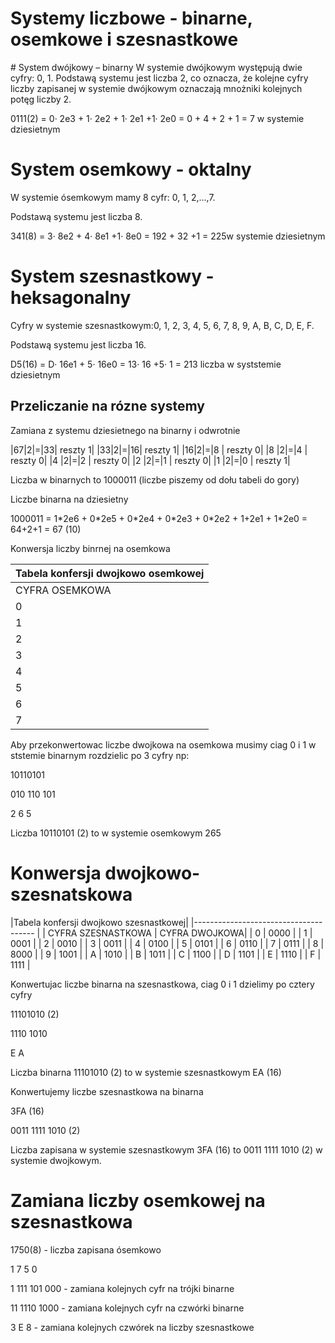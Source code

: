 # Systemy liczbowe - binarne, osemkowe i szesnastkowe

<p></p>
 # System dwójkowy – binarny 
W systemie dwójkowym występują dwie cyfry: 0, 1. Podstawą systemu jest liczba 2, co oznacza, że kolejne cyfry liczby zapisanej w systemie dwójkowym oznaczają mnożniki kolejnych potęg liczby 2.</p> 
<p>0111(2) = 0· 2e3 + 1· 2e2 + 1· 2e1 +1· 2e0 = 0 + 4 + 2 + 1 = 7 w systemie dziesietnym </p>

# System osemkowy - oktalny
<p>W systemie ósemkowym mamy 8 cyfr: 0, 1, 2,...,7.</p>  
<p>Podstawą systemu jest liczba 8. </p>
<p> 341(8) = 3· 8e2 + 4· 8e1 +1· 8e0 = 192 + 32 +1 = 225w systemie dziesietnym </p>

# System szesnastkowy - heksagonalny
<p>Cyfry w systemie szesnastkowym:0, 1, 2, 3, 4, 5, 6, 7, 8, 9, A, B, C, D, E, F.</p> 
<p> Podstawą systemu jest liczba 16. </p> 
<p>D5(16) = D· 16e1 + 5· 16e0 = 13· 16 +5· 1 = 213 liczba w syststemie dziesietnym </p>


## Przeliczanie na rózne systemy

<p>Zamiana z systemu dziesietnego na binarny i odwrotnie</p>

|67|2|=|33| reszty 1|
|33|2|=|16| reszty 1|
|16|2|=|8 | reszty 0|
|8 |2|=|4 | reszty 0|
|4 |2|=|2 | reszty 0|
|2 |2|=|1 | reszty 0|
|1 |2|=|0 | reszty 1|

<p> Liczba w binarnych to 1000011 (liczbe piszemy od dołu tabeli do gory)</p>
<p> Liczbe binarna na dziesietny </p>
<p> 1000011 = 1*2e6 + 0*2e5 + 0*2e4 + 0*2e3 + 0*2e2 + 1+2e1 + 1*2e0  = 64+2+1 = 67 (10)</p>

<p> Konwersja liczby binrnej na osemkowa</p>

|Tabela konfersji dwojkowo osemkowej|
|-----------------------------------|
| CYFRA OSEMKOWA  |   CYFRA DWOJKOWA|
|       0         |     000         |
|       1         |     001         |
|       2         |     010         |
|       3         |     011         |
|       4         |     100         |
|       5         |     101         |
|       6         |     110         |
|       7         |     111         |

<p> Aby przekonwertowac liczbe dwojkowa na osemkowa musimy ciag 0 i 1 w ststemie binarnym rozdzielic po 3 cyfry np:</p>
<p> 10110101</p
<p> 010 110 101 </p>
<p>  2   6   5  </p>
<p> Liczba 10110101 (2) to w systemie osemkowym 265</p>

# Konwersja dwojkowo- szesnatskowa

<p> </p>
|Tabela konfersji dwojkowo szesnastkowej|
|-------------------------------------- |
| CYFRA SZESNASTKOWA  |   CYFRA DWOJKOWA|
|       0             |     0000        |
|       1             |     0001        |
|       2             |     0010        |
|       3             |     0011        |
|       4             |     0100        |
|       5             |     0101        |
|       6             |     0110        |
|       7             |     0111        |
|       8             |     8000        |
|       9             |     1001        |
|       A             |     1010        |
|       B             |     1011        |
|       C             |     1100        |
|       D             |     1101        |
|       E             |     1110        |
|       F             |     1111        |

<p> Konwertujac liczbe binarna na szesnastkowa, ciag 0 i 1 dzielimy po cztery cyfry</p>
<p> 11101010 (2) </p>
<p> 1110 1010 </P>
<p>  E     A  </p>
<p> Liczba binarna 11101010 (2) to w systemie szesnastkowym EA (16) 
<p> Konwertujemy liczbe szesnastkowa na binarna</p>
<p>  3FA (16) </p>
<p> 0011 1111 1010 (2) </p>
<p> Liczba zapisana w systemie szesnastkowym 3FA (16) to 0011 1111 1010 (2) w systemie dwojkowym. </p>


# Zamiana liczby osemkowej na szesnastkowa

<p>  1750(8)  - liczba zapisana ósemkowo
<p>  1    7     5     0 </p>
<p>  1   111   101   000   - zamiana kolejnych cyfr na trójki binarne</p>
<p> 11   1110  1000 - zamiana kolejnych cyfr na czwórki binarne</p>
<p>  3     E     8  - zamiana kolejnych czwórek na liczby szesnastkowe</p>
